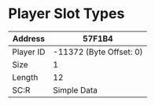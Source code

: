 
#  Player Slot Types
Address   | 57F1B4
----------|-------------
Player ID | -11372 (Byte Offset: 0)
Size 	  | 1
Length 	  | 12
SC:R      | Simple Data


